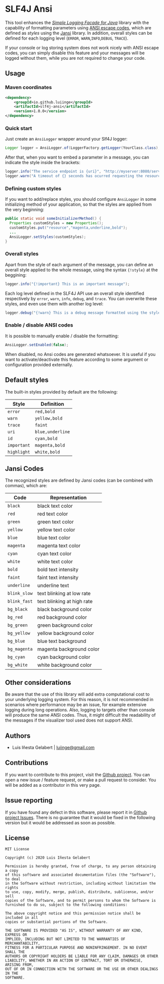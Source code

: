 
SLF4J Ansi
================================================================================

This tool enhances the [*Simple Logging Facade for Java*][1] library with the capability of
formatting parameters using [ANSI escape codes][2], which are defined as *styles* using
the [Jansi][3] library. In addition, overall styles can be defined for each logging level (`ERROR`,
`WARN`,`INFO`,`DEBUG`, `TRACE`).

If your console or log storing system does not work nicely with ANSI escape codes, you can
simply disable this feature and your messages will be logged without them, while you are not
required to change your code.



Usage
-----------------------------------------------------------------------------------------
### Maven coordinates
```xml
<dependency>
    <groupId>io.github.luiinge</groupId>
    <artifactId>slf4j-ansi</artifactId>
    <version>1.0.0</version>
</dependency>
```

### Quick start
Just create an `AnsiLogger` wrapper around your Slf4J logger:

```java
Logger logger = AnsiLogger.of(LoggerFactory.getLogger(YourClass.class);
```

After that, when you want to embed a parameter in a message, you can indicate the style inside the
brackets:

```java
logger.info("The service endpoint is {uri}", "http://myserver:8080/service");
logger.warn("A timeout of {} seconds has ocurred requesting the resource {resource}", 4, "data.json");
```

### Defining custom styles

If you want to add/replace styles, you should configure `AnsiLogger` in some initializing method of your application, so that the styles are applied from the very beginning:

```java
public static void someInitializerMethod() {
  Properties customStyles = new Properties();
  customStyles.put("resource","magenta,underline,bold");
  ...
  AnsiLogger.setStyles(customStyles);
}
```

### Overall styles
Apart from the style of each argument of the message, you can define an overall style applied to the whole message, using the syntax `{!style}` at the beggining:

```java
logger.info("{!important} This is an important message");
```

Each log level defined in the SLF4J API use an overall style identified respectively by `error`, `warn`, `info`, `debug`, and `trace`. You can overwrite these styles, and even use them with another log level:

```java
logger.debug("{!warn} This is a debug message formatted using the style of warn messages");
```

### Enable / disable ANSI codes

It is possible to manually enable / disable the formatting:

```java
AnsiLogger.setEnabled(false);
```

When disabled, no Ansi codes are generated whatsoever. It is useful if you want to activate/deactivate
this feature according to some argument or configuration provided externally.



Default styles
-----------------------------------------------------------------------------------------
The built-in styles provided by default are the following:

| Style | Definition |
| --- | --- |
|`error`|`red,bold` |
|`warn`|`yellow,bold` |
|`trace`|`faint` |
|`uri`|`blue,underline` |
|`id`|`cyan,bold` |
|`important`|`magenta,bold` |
|`highlight`|`white,bold` |



Jansi Codes
-----------------------------------------------------------------------------------------
The recognized styles are defined by Jansi codes (can be combined with commas), which are:

| Code | Representation |
| --- | --- |
| `black` | black text color |
| `red` | red text color |
| `green` | green text color |
| `yellow` | yellow text color |
| `blue` | blue text color |
| `magenta` | magenta text color |
| `cyan` | cyan text color |
| `white` | white text color |
| `bold` | bold text intensity |
| `faint` | faint text intensity |
| `underline` | underline text |
| `blink_slow` | text blinking at low rate |
| `blink_fast` | text blinking at high rate |
| `bg_black` | black background color |
| `bg_red` | red background color |
| `bg_green` | green background color |
| `bg_yellow` | yellow background color |
| `bg_blue` | blue text background |
| `bg_magenta` | magenta background color |
| `bg_cyan` | cyan background color |
| `bg_white` | white background color |



Other considerations
-----------------------------------------------------------------------------------------

Be aware that the use of this library will add extra computational cost to your underlying logging
system. For this reason, it is not recommended in scenarios where performance may be an issue, for
example extensive logging during long operations. Also, logging to targets other than console
will produce the same ANSI codes. Thus, it might difficult the readability of the messages if the
visualizer tool used does not support ANSI.



Authors
-----------------------------------------------------------------------------------------

- Luis Iñesta Gelabert  |  luiinge@gmail.com


Contributions
-----------------------------------------------------------------------------------------
If you want to contribute to this project, visit the
[Github project](https://github.com/luiinge/slf4j-ansi). You can open a new issue / feature
request, or make a pull request to consider. You will be added
as a contributor in this very page.

Issue reporting
-----------------------------------------------------------------------------------------
If you have found any defect in this software, please report it 
in [Github project Issues](https://github.com/luiinge/slf4j-ansi/issues). 
There is no guarantee that it would be fixed in the following version but it would 
be addressed as soon as possible.   
 
  

License
-----------------------------------------------------------------------------------------

```
MIT License

Copyright (c) 2020 Luis Iñesta Gelabert

Permission is hereby granted, free of charge, to any person obtaining a copy
of this software and associated documentation files (the "Software"), to deal
in the Software without restriction, including without limitation the rights
to use, copy, modify, merge, publish, distribute, sublicense, and/or sell
copies of the Software, and to permit persons to whom the Software is
furnished to do so, subject to the following conditions:

The above copyright notice and this permission notice shall be included in all
copies or substantial portions of the Software.

THE SOFTWARE IS PROVIDED "AS IS", WITHOUT WARRANTY OF ANY KIND, EXPRESS OR
IMPLIED, INCLUDING BUT NOT LIMITED TO THE WARRANTIES OF MERCHANTABILITY,
FITNESS FOR A PARTICULAR PURPOSE AND NONINFRINGEMENT. IN NO EVENT SHALL THE
AUTHORS OR COPYRIGHT HOLDERS BE LIABLE FOR ANY CLAIM, DAMAGES OR OTHER
LIABILITY, WHETHER IN AN ACTION OF CONTRACT, TORT OR OTHERWISE, ARISING FROM,
OUT OF OR IN CONNECTION WITH THE SOFTWARE OR THE USE OR OTHER DEALINGS IN THE
SOFTWARE.


```


[1]: https://www.slf4j.org
[2]: https://en.wikipedia.org/wiki/ANSI_escape_code
[3]: https://fusesource.github.io/jansi/